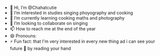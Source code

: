 - 👋 Hi, I’m @Chahatcutie
- 👀 I’m interested in studies singing phoyography and cooking
- 🌱 I’m currently learning cooking maths and photography
- 💞️ I’m looking to collaborate on singing
- 📫 How to reach me at the end of the year 
- 😄 Pronouns: 
- ⚡ Fun fact: that I'm very interested in every new thing ad i can see your future 🔮 by reading your hand

<!---
Chahatcutie/Chahatcutie is a ✨ special ✨ repository because its `README.md` (this file) appears on your GitHub profile.
You can click the Preview link to take a look at your changes.
--->
